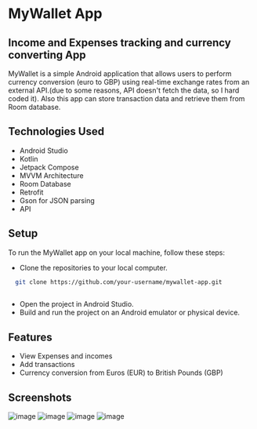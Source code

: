 # MyWallet App 

## Income and Expenses tracking and currency converting App
MyWallet is a simple Android application that allows users to perform currency conversion (euro to GBP) using real-time exchange rates from an external API.(due to some reasons, API doesn't fetch the data, so I hard coded it). Also this app can store transaction data and retrieve them from Room database.

## Technologies Used

- Android Studio
- Kotlin
- Jetpack Compose
- MVVM Architecture
- Room Database
- Retrofit
- Gson for JSON parsing
- API 

## Setup

To run the MyWallet app on your local machine, follow these steps:

- Clone the repositories to your local computer.
```bash
  git clone https://github.com/your-username/mywallet-app.git
  
```
- Open the project in Android Studio.
- Build and run the project on an Android emulator or physical device.

## Features

- View Expenses and incomes
- Add transactions
- Currency conversion from Euros (EUR) to British Pounds (GBP)

## Screenshots
![image](https://github.com/WMSShehara/MyWallet/assets/114556816/1287a0e5-76e3-402c-bbf4-534e6fd5987e)
![image](https://github.com/WMSShehara/MyWallet/assets/114556816/1287a0e5-76e3-402c-bbf4-534e6fd5987e)
![image](https://github.com/WMSShehara/MyWallet/assets/114556816/1287a0e5-76e3-402c-bbf4-534e6fd5987e)
![image](https://github.com/WMSShehara/MyWallet/assets/114556816/1287a0e5-76e3-402c-bbf4-534e6fd5987e)

